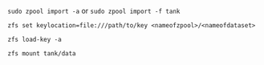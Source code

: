 
`sudo zpool import -a`
or
`sudo zpool import -f tank`

`zfs set keylocation=file:///path/to/key <nameofzpool>/<nameofdataset>`

`zfs load-key -a`

`zfs mount tank/data`